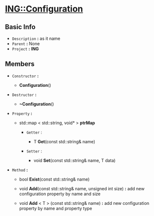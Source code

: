 
# [**ING::Configuration**](./..//ING/Configuration.md) #
                
## **Basic Info** ##
- `Description` **:** as it name
- `Parent` **:** None
- `Project` **:** **ING**
                    
## **Members** ##
                            
- `Constructor` **:**
                    
    + **Configuration**() 
                        
                            
- `Destructor` **:**
                
    + **~Configuration**() 
                    
                
- `Property` **:**
    
                
    + std::map < std::string, void* >  **ptrMap** 
        
                    
        + `Getter` :
                                            
                                
            + T **Get**<T>(const std::string& name) 
                                    
                                
        + `Setter` :
                                            
                                
            + void **Set**<T>(const std::string& name, T data) 
                                    
                                
- `Method` **:**
    
                
    + bool **Exist**(const std::string& name) 
                        
                    
    + void **Add**(const std::string& name, unsigned int size)  **:** add new configuration property by name and size
                        
                    
    + void **Add** < T > (const std::string& name)  **:** add new configuration property by name and property type
                        
                    